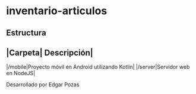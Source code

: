 # inventario-articulos

## Estructura

|Carpeta| Descripción|
------------
|/mobile|Proyecto móvil en Android utilizando Kotlin|
|/server|Servidor web en NodeJS|


Desarrollado por Edgar Pozas
